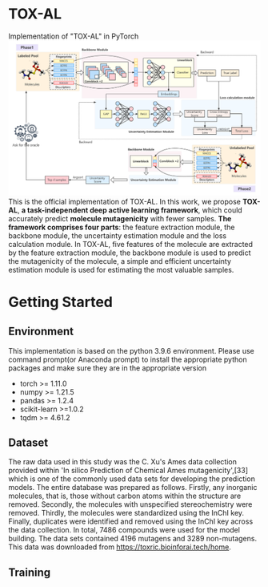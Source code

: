 # TOX-AL
Implementation of "TOX-AL" in PyTorch
![image](https://github.com/Felicityxuhy/TOX-AL/blob/main/TOX-AL%20Structure.png)
This is the official implementation of TOX-AL. In this work, we propose **TOX-AL**, **a task-independent deep active learning framework**, which could accurately predict **molecule mutagenicity** with fewer samples. **The framework comprises four parts**: the feature extraction module, the backbone module, the uncertainty estimation module and the loss calculation module. In TOX-AL, five features of the molecule are extracted by the feature extraction module, the backbone module is used to predict the mutagenicity of the molecule, a simple and efficient uncertainty estimation module is used for estimating the most valuable samples.

# Getting Started
## Environment
This implementation is based on the python 3.9.6 environment.
Please use command prompt(or Anaconda prompt) to install the appropriate python packages and make sure they are in the appropriate version
- torch >= 1.11.0
- numpy >= 1.21.5
- pandas >= 1.2.4
- scikit-learn >=1.0.2
- tqdm >= 4.61.2

## Dataset
The raw data used in this study was the C. Xu's Ames data collection provided within 'In silico Prediction of Chemical Ames mutagenicity',[33] which is one of the commonly used data sets for developing the prediction models. The entire database was prepared as follows. Firstly, any inorganic molecules, that is, those without carbon atoms within the structure are removed. Secondly, the molecules with unspecified stereochemistry were removed. Thirdly, the molecules were standardized using the InChI key. Finally, duplicates were identified and removed using the InChI key across the data collection.
In total, 7486 compounds were used for the model building. The data sets contained 4196 mutagens and 3289 non-mutagens. This data was downloaded from https://toxric.bioinforai.tech/home.

## Training

